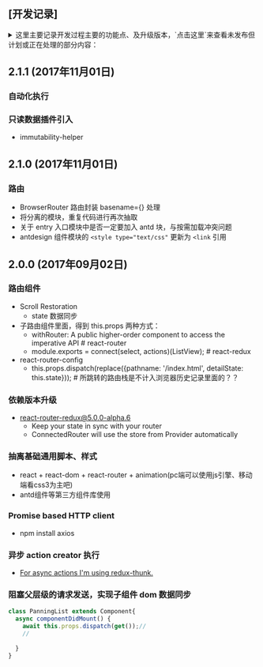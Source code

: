 ## [开发记录]
<details>
  <summary>
    这里主要记录开发过程主要的功能点、及升级版本，`点击这里`来查看未发布但计划或正在处理的部分内容：
  </summary>
  <section>
    <ul>
      <li>单元测试模块</li>
    </ul>
  </section>
  
</details>


## 2.1.1 (2017年11月01日)

### 自动化执行

### 只读数据插件引入

* immutability-helper

## 2.1.0 (2017年11月01日)

### 路由

* BrowserRouter 路由封装 basename={} 处理
* 将分离的模块，重复代码进行再次抽取
* 关于 entry 入口模块中是否一定要加入 antd 块，与按需加载冲突问题
* antdesign 组件模块的 `<style type="text/css"` 更新为 `<link` 引用

## 2.0.0 (2017年09月02日)

### 路由组件

- Scroll Restoration
  * state 数据同步
- 子路由组件里面，得到 this.props 两种方式：
  * withRouter: A public higher-order component to access the imperative API # react-router
  * module.exports = connect(select, actions)(ListView); # react-redux
- react-router-config
  * this.props.dispatch(replace({pathname: '/index.html', detailState: this.state})); # 所跳转的路由栈是不计入浏览器历史记录里面的？？

### 依赖版本升级

- react-router-redux@5.0.0-alpha.6
  * Keep your state in sync with your router 
  * ConnectedRouter will use the store from Provider automatically


### 抽离基础通用脚本、样式
- react + react-dom + react-router + animation(pc端可以使用js引擎、移动端看css3为主吧) 
- antd组件等第三方组件库使用
  
### Promise based HTTP client
- npm install axios

### 异步 action creator 执行
- [For async actions I'm using redux-thunk.](https://stackoverflow.com/questions/42872846/react-router-redux-setstate-warning-after-redirect/42915448#42915448)

### 阻塞父层级的请求发送，实现子组件 dom 数据同步

```javascript
class PanningList extends Component{
  async componentDidMount() {
    await this.props.dispatch(get());// 
    // 
    
  }
}
```

